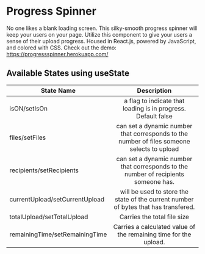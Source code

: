 # Progress Spinner 
No one likes a blank loading screen. This silky-smooth progress spinner will keep your users on your page. Utilize this component to give your users a sense of their upload progress. Housed in React.js, powered by JavaScript, and colored with CSS. 
Check out the demo: https://progressspinner.herokuapp.com/

## Available States using useState
| State Name        | Description           |
| ------------- |:-------------:|
| isON/setIsOn      | a flag to indicate that loading is in progress. Default false |
| files/setFiles      | can set a dynamic number that corresponds to the number of files someone selects to upload      |
| recipients/setRecipients | can set a dynamic number that corresponds to the number of recipients someone has.      |
| currentUpload/setCurrentUpload | will be used to store the state of the current number of bytes that has transfered.      |
| totalUpload/setTotalUpload | Carries the total file size      |
| remainingTime/setRemainingTime | Carries a calculated value of the remaining time for the upload.      |

